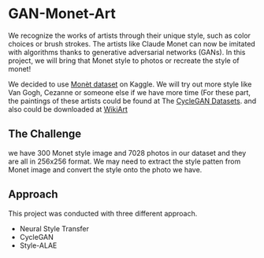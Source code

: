 # GAN-Monet-Art

We recognize the works of artists through their unique style, such as color choices or brush strokes. The artists like Claude Monet can now be imitated with algorithms thanks to generative adversarial networks (GANs). In this project, we will bring that Monet style to photos or recreate the style of monet!

We decided to use [Monèt dataset](https://www.kaggle.com/competitions/gan-getting-started/data) on Kaggle. We will try out more style like Van Gogh, Cezanne or someone else if we have more time (For these part, the paintings of these artists could be found at The [CycleGAN Datasets](https://github.com/junyanz/CycleGAN). and also could be downloaded at [WikiArt](https://www.wikiart.org/)

## The Challenge
we have 300 Monet style image and 7028 photos in our dataset and they are all in 256x256 format. We may need to extract the style patten from Monet image and convert the style onto the photo we have. 

## Approach
This project was conducted with three different approach.
- Neural Style Transfer
- CycleGAN
- Style-ALAE
